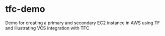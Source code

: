 # tfc-demo
Demo for creating a primary and secondary EC2 instance in AWS using TF and illustrating VCS integration with TFC
